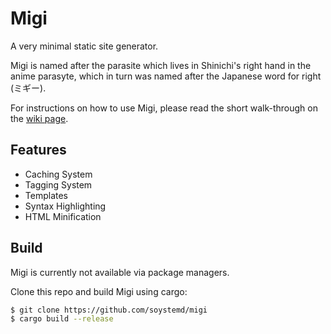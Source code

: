 # Migi

A very minimal static site generator.

Migi is named after the parasite which lives in Shinichi's right hand in the anime parasyte, which in turn was named after the Japanese word for right (ミギー).

For instructions on how to use Migi, please read the short walk-through on the [wiki page](../../wiki).


## Features

- Caching System
- Tagging System
- Templates
- Syntax Highlighting
- HTML Minification

## Build

Migi is currently not available via package managers.

Clone this repo and build Migi using cargo:

```bash
$ git clone https://github.com/soystemd/migi
$ cargo build --release
```
